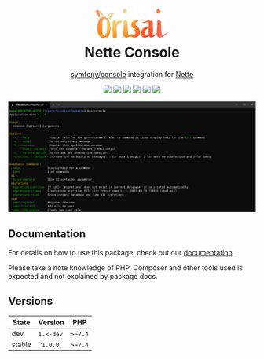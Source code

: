 <h1 align="center">
	<img src="https://github.com/orisai/.github/blob/main/images/repo_title.png" alt="Orisai"/>
	<br/>
	Nette Console
</h1>

<p align="center">
    <a href="https://symfony.com/doc/current/components/console.html">symfony/console</a> integration for <a href="https://nette.org">Nette</a>
</p>

<p align=center>
  <a href="https://github.com/orisai/nette-console/actions?query=workflow%3Aci"><img src="https://github.com/orisai/nette-console/workflows/ci/badge.svg"></a>
  <a href="https://coveralls.io/r/orisai/nette-console"><img src="https://badgen.net/coveralls/c/github/orisai/nette-console/v1.x?cache=300"></a>
  <a href="https://dashboard.stryker-mutator.io/reports/github.com/orisai/nette-console/v1.x"><img src="https://badge.stryker-mutator.io/github.com/orisai/nette-console/v1.x"></a>
  <a href="https://packagist.org/packages/orisai/nette-console"><img src="https://badgen.net/packagist/dt/orisai/nette-console?cache=3600"></a>
  <a href="https://packagist.org/packages/orisai/nette-console"><img src="https://badgen.net/packagist/v/orisai/nette-console?cache=3600"></a>
  <a href="https://choosealicense.com/licenses/mpl-2.0/"><img src="https://badgen.net/badge/license/MPL-2.0/blue?cache=3600"></a>
<p>

![list screenshot](docs/list.png)

## Documentation

For details on how to use this package, check out our [documentation](docs/README.md).

Please take a note knowledge of PHP, Composer and other tools used is expected and not explained by package docs.

## Versions

| State  | Version      | PHP     |
|--------|--------------|---------|
| dev    | `1.x-dev`    | `>=7.4` |
| stable | `^1.0.0`     | `>=7.4` |
